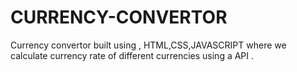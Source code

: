 # CURRENCY-CONVERTOR</br>
Currency convertor built using , HTML,CSS,JAVASCRIPT where we calculate currency rate of different currencies using a API .
